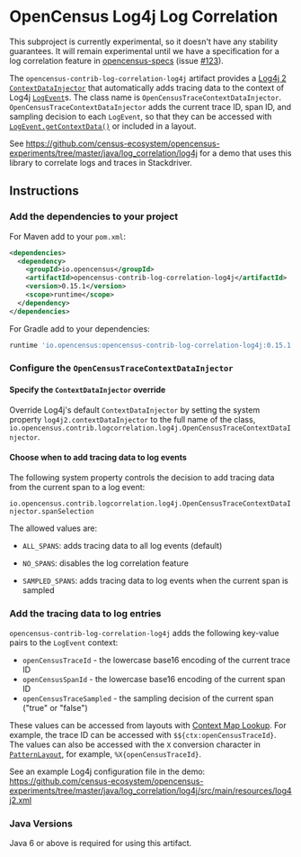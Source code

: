 # OpenCensus Log4j Log Correlation

This subproject is currently experimental, so it doesn't have any stability guarantees. It will
remain experimental until we have a specification for a log correlation feature in
[opencensus-specs](https://github.com/census-instrumentation/opencensus-specs/)
(issue [#123](https://github.com/census-instrumentation/opencensus-specs/issues/123)).

The `opencensus-contrib-log-correlation-log4j` artifact provides a
[Log4j 2](https://logging.apache.org/log4j/2.x/)
[`ContextDataInjector`](https://logging.apache.org/log4j/2.x/manual/extending.html#Custom_ContextDataInjector)
that automatically adds tracing data to the context of Log4j
[`LogEvent`](https://logging.apache.org/log4j/2.x/log4j-core/apidocs/org/apache/logging/log4j/core/LogEvent.html)s.
The class name is
`OpenCensusTraceContextDataInjector`. `OpenCensusTraceContextDataInjector` adds the current trace
ID, span ID, and sampling decision to each `LogEvent`, so that they can be accessed with
[`LogEvent.getContextData()`](https://logging.apache.org/log4j/2.x/log4j-core/apidocs/org/apache/logging/log4j/core/LogEvent.html#getContextData())
or included in a layout.

See
https://github.com/census-ecosystem/opencensus-experiments/tree/master/java/log_correlation/log4j
for a demo that uses this library to correlate logs and traces in Stackdriver.

## Instructions

### Add the dependencies to your project

For Maven add to your `pom.xml`:
```xml
<dependencies>
  <dependency>
    <groupId>io.opencensus</groupId>
    <artifactId>opencensus-contrib-log-correlation-log4j</artifactId>
    <version>0.15.1</version>
    <scope>runtime</scope>
  </dependency>
</dependencies>
```

For Gradle add to your dependencies:
```groovy
runtime 'io.opencensus:opencensus-contrib-log-correlation-log4j:0.15.1'
```

### Configure the `OpenCensusTraceContextDataInjector`

#### Specify the `ContextDataInjector` override

Override Log4j's default `ContextDataInjector` by setting the system property
`log4j2.contextDataInjector` to the full name of the class,
`io.opencensus.contrib.logcorrelation.log4j.OpenCensusTraceContextDataInjector`.

#### Choose when to add tracing data to log events

The following system property controls the decision to add tracing data from the current span to a
log event:

`io.opencensus.contrib.logcorrelation.log4j.OpenCensusTraceContextDataInjector.spanSelection`

The allowed values are:

* `ALL_SPANS`: adds tracing data to all log events (default)

* `NO_SPANS`: disables the log correlation feature

* `SAMPLED_SPANS`: adds tracing data to log events when the current span is sampled

### Add the tracing data to log entries

`opencensus-contrib-log-correlation-log4j` adds the following key-value pairs to the `LogEvent`
context:

* `openCensusTraceId` - the lowercase base16 encoding of the current trace ID
* `openCensusSpanId` - the lowercase base16 encoding of the current span ID
* `openCensusTraceSampled` - the sampling decision of the current span ("true" or "false")

These values can be accessed from layouts with
[Context Map Lookup](http://logging.apache.org/log4j/2.x/manual/lookups.html#ContextMapLookup).  For
example, the trace ID can be accessed with `$${ctx:openCensusTraceId}`.  The values can also be
accessed with the `X` conversion character in
[`PatternLayout`](http://logging.apache.org/log4j/2.x/manual/layouts.html#PatternLayout), for
example, `%X{openCensusTraceId}`.

See an example Log4j configuration file in the demo:
https://github.com/census-ecosystem/opencensus-experiments/tree/master/java/log_correlation/log4j/src/main/resources/log4j2.xml

### Java Versions

Java 6 or above is required for using this artifact.
